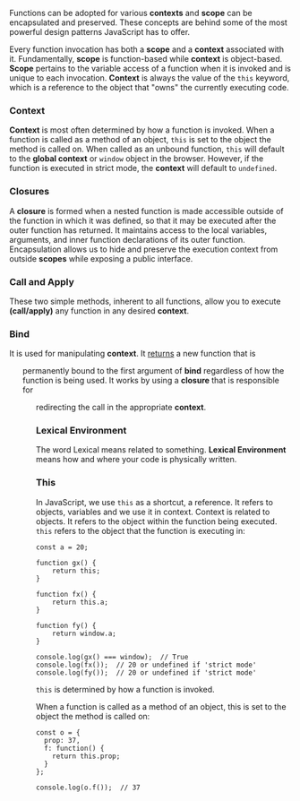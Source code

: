 Functions can be adopted for various **contexts** and **scope** can be encapsulated and preserved. These concepts are behind some of the most powerful design patterns JavaScript has to offer.

Every function invocation has both a **scope** and a **context** associated with it. Fundamentally, **scope** is function-based while **context** is object-based. **Scope** pertains to the variable access of a function when it is invoked and is unique to each invocation. **Context** is always the value of the `this` keyword, which is a reference to the object that "owns" the currently executing code.

### Context

**Context** is most often determined by how a function is invoked. When a function is called as a method of an object, `this` is set to the object the method is called on. When called as an unbound function, `this` will default to the **global context** or `window` object in the browser. However, if the function is executed in strict mode, the **context** will default to `undefined`.

### Closures

A **closure** is formed when a nested function is made accessible outside of the function in which it was defined, so that it may be executed after the outer function has returned. It maintains access to the local variables, arguments, and inner function declarations of its outer function. Encapsulation allows us to hide and preserve the execution context from outside **scopes** while exposing a public interface.

### Call and Apply

These two simple methods, inherent to all functions, allow you to execute **(call/apply)** any function in any desired **context**.

### Bind

It is used for manipulating **context**. It <u>returns</u> a new function that is <ul>permanently bound</u> to the first argument of **bind** regardless of how the function is being used. It works by using a **closure** that is responsible for <ul>redirecting</u> the call in the appropriate **context**.

### Lexical Environment

The word Lexical means related to something. **Lexical Environment** means how and where your code is physically written.

### This

In JavaScript, we use `this` as a shortcut, a reference. It refers to objects, variables and we use it in context.
Context is related to objects. It refers to the object within the function being executed.  
`this` refers to the object that the function is executing in:
```
const a = 20;

function gx() {
    return this;
}

function fx() {
    return this.a;
}

function fy() {
    return window.a;
}

console.log(gx() === window);  // True
console.log(fx());  // 20 or undefined if 'strict mode'
console.log(fy());  // 20 or undefined if 'strict mode'
```

`this` is determined by how a function is invoked.

When a function is called as a method of an object, this is set to the object the method is called on:
```
const o = {
  prop: 37,
  f: function() {
    return this.prop;
  }
};

console.log(o.f());  // 37
```
